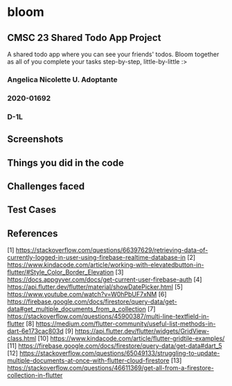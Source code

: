 # bloom
## CMSC 23 Shared Todo App Project
A shared todo app where you can see your friends' todos. Bloom together as all of you complete your tasks step-by-step, little-by-little :>

### Angelica Nicolette U. Adoptante
### 2020-01692
### D-1L

## Screenshots


## Things you did in the code


## Challenges faced


## Test Cases


## References
[1] https://stackoverflow.com/questions/66397629/retrieving-data-of-currently-logged-in-user-using-firebase-realtime-database-in
[2] https://www.kindacode.com/article/working-with-elevatedbutton-in-flutter/#Style_Color_Border_Elevation
[3] https://docs.appgyver.com/docs/get-current-user-firebase-auth
[4] https://api.flutter.dev/flutter/material/showDatePicker.html
[5] https://www.youtube.com/watch?v=W0hPbUF7xNM
[6] https://firebase.google.com/docs/firestore/query-data/get-data#get_multiple_documents_from_a_collection
[7] https://stackoverflow.com/questions/45900387/multi-line-textfield-in-flutter
[8] https://medium.com/flutter-community/useful-list-methods-in-dart-6e173cac803d
[9] https://api.flutter.dev/flutter/widgets/GridView-class.html
[10] https://www.kindacode.com/article/flutter-gridtile-examples/
[11] https://firebase.google.com/docs/firestore/query-data/get-data#dart_5
[12] https://stackoverflow.com/questions/65049133/struggling-to-update-multiple-documents-at-once-with-flutter-cloud-firestore
[13] https://stackoverflow.com/questions/46611369/get-all-from-a-firestore-collection-in-flutter